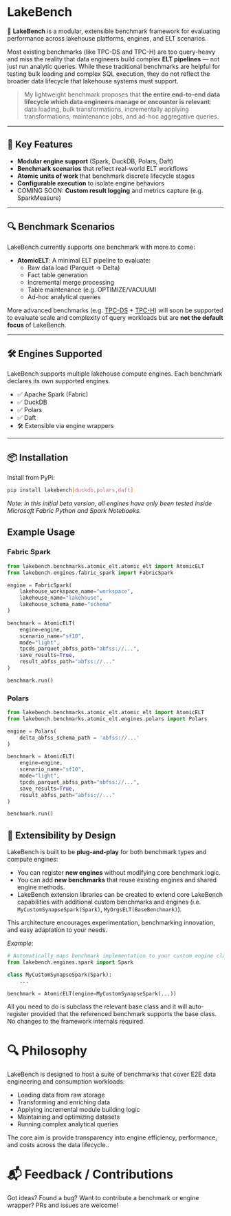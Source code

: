 # LakeBench

🌊 **LakeBench** is a modular, extensible benchmark framework for evaluating performance across lakehouse platforms, engines, and ELT scenarios.

Most existing benchmarks (like TPC-DS and TPC-H) are too query-heavy and miss the reality that data engineers build complex **ELT pipelines** — not just run analytic queries. While these traditional benchmarks are helpful for testing bulk loading and complex SQL execution, they do not reflect the broader data lifecycle that lakehouse systems must support.

> My lightweight benchmark proposes that **the entire end-to-end data lifecycle which data engineers manage or encounter is relevant**: data loading, bulk transformations, incrementally applying transformations, maintenance jobs, and ad-hoc aggregative queries.

---

## 🧱 Key Features

- **Modular engine support** (Spark, DuckDB, Polars, Daft)
- **Benchmark scenarios** that reflect real-world ELT workflows
- **Atomic units of work** that benchmark discrete lifecycle stages
- **Configurable execution** to isolate engine behaviors
- COMING SOON: **Custom result logging** and metrics capture (e.g. SparkMeasure)

---

## 🔍 Benchmark Scenarios

LakeBench currently supports one benchmark with more to come:

- **AtomicELT**: A minimal ELT pipeline to evaluate:
  - Raw data load (Parquet → Delta)
  - Fact table generation
  - Incremental merge processing
  - Table maintenance (e.g. OPTIMIZE/VACUUM)
  - Ad-hoc analytical queries

More advanced benchmarks (e.g. [TPC-DS](https://www.tpc.org/tpcds/) + [TPC-H](https://www.tpc.org/tpch/)) will soon be supported to evaluate scale and complexity of query workloads but are **not the default focus** of LakeBench.

---

## 🛠️ Engines Supported

LakeBench supports multiple lakehouse compute engines. Each benchmark declares its own supported engines.

- ✅ Apache Spark (Fabric)
- ✅ DuckDB
- ✅ Polars
- ✅ Daft
- 🛠️ Extensible via engine wrappers

---

## 📦 Installation

Install from PyPi:

```bash
pip install lakebench[duckdb,polars,daft]
```

_Note: in this initial beta version, all engines have only been tested inside Microsoft Fabric Python and Spark Notebooks._

## Example Usage

### Fabric Spark
```python
from lakebench.benchmarks.atomic_elt.atomic_elt import AtomicELT
from lakebench.engines.fabric_spark import FabricSpark

engine = FabricSpark(
    lakehouse_workspace_name="workspace",
    lakehouse_name="lakehouse",
    lakehouse_schema_name="schema"
)

benchmark = AtomicELT(
    engine=engine,
    scenario_name="sf10",
    mode="light",
    tpcds_parquet_abfss_path="abfss://...",
    save_results=True,
    result_abfss_path="abfss://..."
)

benchmark.run()
```

### Polars
```python
from lakebench.benchmarks.atomic_elt.atomic_elt import AtomicELT
from lakebench.benchmarks.atomic_elt.engines.polars import Polars

engine = Polars( 
    delta_abfss_schema_path = 'abfss://...'
)

benchmark = AtomicELT(
    engine=engine,
    scenario_name="sf10",
    mode="light",
    tpcds_parquet_abfss_path="abfss://...",
    save_results=True,
    result_abfss_path="abfss://..."
)

benchmark.run()
```

## 🔌 Extensibility by Design

LakeBench is built to be **plug-and-play** for both benchmark types and compute engines:

- You can register **new engines** without modifying core benchmark logic.
- You can add **new benchmarks** that reuse existing engines and shared engine methods.
- LakeBench extension libraries can be created to extend core LakeBench capabilities with additional custom benchmarks and engines (i.e. `MyCustomSynapseSpark(Spark)`, `MyOrgsELT(BaseBenchmark)`).

This architecture encourages experimentation, benchmarking innovation, and easy adaptation to your needs.

_Example:_
```python
# Automatically maps benchmark implementation to your custom engine class
from lakebench.engines.spark import Spark

class MyCustomSynapseSpark(Spark):
    ...

benchmark = AtomicELT(engine=MyCustomSynapseSpark(...))
```
All you need to do is subclass the relevant base class and it will auto-register provided that the referenced benchmark supports the base class. No changes to the framework internals required.

# 🔍 Philosophy
LakeBench is designed to host a suite of benchmarks that cover E2E data engineering and consumption workloads:
- Loading data from raw storage
- Transforming and enriching data
- Applying incremental module building logic
- Maintaining and optimizing datasets
- Running complex analytical queries

The core aim is provide transparency into engine efficiency, performance, and costs across the data lifecycle..

# 📬 Feedback / Contributions
Got ideas? Found a bug? Want to contribute a benchmark or engine wrapper? PRs and issues are welcome!